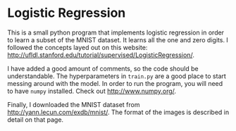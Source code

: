 # Logistic Regression

This is a small python program that implements logistic regression in order to learn a subset of the MNIST dataset. It learns all the one and zero digits. I followed the concepts layed out on this website: http://ufldl.stanford.edu/tutorial/supervised/LogisticRegression/.

I have added a good amount of comments, so the code should be understandable. The hyperparameters in `train.py` are a good place to start messing around with the model. In order to run the program, you will need to have `numpy` installed. Check out http://www.numpy.org/.

Finally, I downloaded the MNIST dataset from http://yann.lecun.com/exdb/mnist/. The format of the images is described in detail on that page.